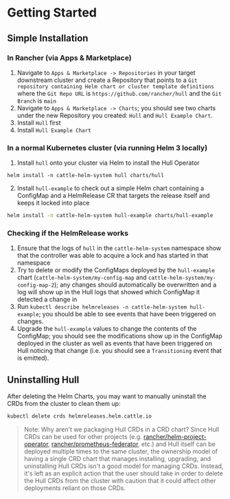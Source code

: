 # Getting Started

## Simple Installation

### In Rancher (via Apps & Marketplace)

1. Navigate to `Apps & Marketplace -> Repositories` in your target downstream cluster and create a Repository that points to a `Git repository containing Helm chart or cluster template definitions` where the `Git Repo URL` is `https://github.com/rancher/hull` and the `Git Branch` is `main`
2. Navigate to `Apps & Marketplace -> Charts`; you should see two charts under the new Repository you created: `Hull` and `Hull Example Chart`. 
3. Install `Hull` first
4. Install `Hull Example Chart`

### In a normal Kubernetes cluster (via running Helm 3 locally)

1. Install `hull` onto your cluster via Helm to install the Hull Operator

```
helm install -n cattle-helm-system hull charts/hull
```

2. Install `hull-example` to check out a simple Helm chart containing a ConfigMap and a HelmRelease CR that targets the release itself and keeps it locked into place

```bash
helm install -n cattle-helm-system hull-example charts/hull-example
```

### Checking if the HelmRelease works

1. Ensure that the logs of `hull` in the `cattle-helm-system` namespace show that the controller was able to acquire a lock and has started in that namespace
2. Try to delete or modify the ConfigMaps deployed by the `hull-example` chart (`cattle-helm-system/my-config-map` and `cattle-helm-system/my-config-map-2`); any changes should automatically be overwritten and a log will show up in the Hull logs that showed which ConfigMap it detected a change in
3. Run `kubectl describe helmreleases -n cattle-helm-system hull-example`; you should be able to see events that have been triggered on changes.
4. Upgrade the `hull-example` values to change the contents of the ConfigMap; you should see the modifications show up in the ConfigMap deployed in the cluster as well as events that have been triggered on Hull noticing that change (i.e. you should see a `Transitioning` event that is emitted).

## Uninstalling Hull

After deleting the Helm Charts, you may want to manually uninstall the CRDs from the cluster to clean them up:

```bash
kubectl delete crds helmreleases.helm.cattle.io
```

> Note: Why aren't we packaging Hull CRDs in a CRD chart? Since Hull CRDs can be used for other projects (e.g. [rancher/helm-project-operator](https://github.com/rancher/helm-project-operator), [rancher/prometheus-federator](https://github.com/rancher/prometheus-federator), etc.) and Hull itself can be deployed multiple times to the same cluster, the ownership model of having a single CRD chart that manages installing, upgrading, and uninstalling Hull CRDs isn't a good model for managing CRDs. Instead, it's left as an explicit action that the user should take in order to delete the Hull CRDs from the cluster with caution that it could affect other deployments reliant on those CRDs.